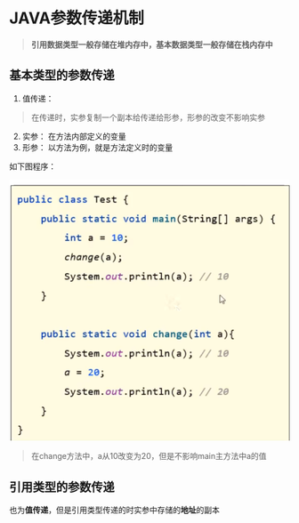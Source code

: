 # JAVA参数传递机制

> **引用数据类型一般存储在堆内存中，基本数据类型一般存储在栈内存中** 

## 基本类型的参数传递

1. 值传递：    
>在传递时，实参复制一个副本给传递给形参，形参的改变不影响实参
2. 实参： 在方法内部定义的变量
3. 形参： 以方法为例，就是方法定义时的变量

如下图程序：

![](images/2024-02-28-18-05-17.png)
>在change方法中，a从10改变为20，但是不影响main主方法中a的值

## 引用类型的参数传递

也为**值传递**，但是引用类型传递的时实参中存储的**地址**的副本
